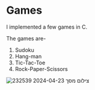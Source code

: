 # Games
I implemented a few games in C.

The games are-
1. Sudoku
2. Hang-man
3. Tic-Tac-Toe
4. Rock-Paper-Scissors

![צילום מסך 2024-04-23 232539](https://github.com/yaelkeidar/Games/assets/154610976/20aabd5d-764f-4742-8050-a0e88aff737d)
